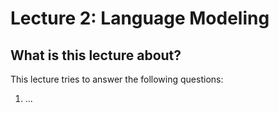 # Lecture 2: Language Modeling

## What is this lecture about?

This lecture tries to answer the following questions:

1. ...